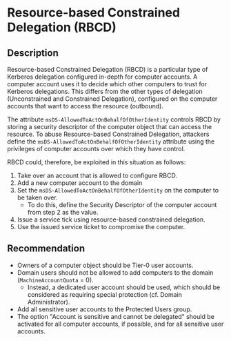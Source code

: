 # Resource-based Constrained Delegation (RBCD)
## Description
Resource-based Constrained Delegation (RBCD) is a particular type of Kerberos delegation configured in-depth for computer accounts. A computer account uses it to decide which other computers to trust for Kerberos delegations. This differs from the other types of delegation (Unconstrained and Constrained Delegation), configured on the computer accounts that want to access the resource (outbound). 

The attribute `msDS-AllowedToActOnBehalfOfOtherIdentity` controls RBCD by storing a security descriptor of the computer object that can access the resource. To abuse Resource-based Constrained Delegation, attackers define the `msDS-AllowedToActOnBehalfOfOtherIdentity` attribute using the privileges of computer accounts over which they have control.

RBCD could, therefore, be exploited in this situation as follows:

1. Take over an account that is allowed to configure RBCD.
2. Add a new computer account to the domain
3. Set the `msDS-AllowedToActOnBehalfOfOtherIdentity` on the computer to be taken over.
    * To do this, define the Security Descriptor of the computer account from step 2 as the value.
4. Issue a service tick using resource-based constrained delegation.
5. Use the issued service ticket to compromise the computer.

## Recommendation
* Owners of a computer object should be Tier-0 user accounts.
* Domain users should not be allowed to add computers to the domain (`MachineAccountQuota` = 0).
    * Instead, a dedicated user account should be used, which should be considered as requiring special protection (cf. Domain Administrator).
* Add all sensitive user accounts to the Protected Users group.
* The option "Account is sensitive and cannot be delegated" should be activated for all computer accounts, if possible, and for all sensitive user accounts.